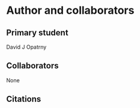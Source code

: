 Author and collaborators
========================

Primary student
---------------
David J Opatrny


Collaborators
-------------
None


Citations
---------

